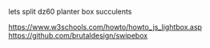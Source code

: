 lets split
dz60
planter box
succulents

https://www.w3schools.com/howto/howto_js_lightbox.asp
https://github.com/brutaldesign/swipebox